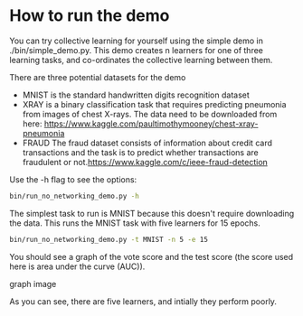 # How to run the demo
You can try collective learning for yourself using the simple demo in ./bin/simple_demo.py. This demo creates n learners for one of three learning tasks, and co-ordinates the collective learning between them.

There are three potential datasets for the demo
* MNIST is the standard handwritten digits recognition dataset
* XRAY is a binary classification task that requires predicting pneumonia from images of chest X-rays. The data need to be downloaded from here: https://www.kaggle.com/paultimothymooney/chest-xray-pneumonia
* FRAUD The fraud dataset consists of information about credit card transactions and the task is to predict whether transactions are fraudulent or not.https://www.kaggle.com/c/ieee-fraud-detection

Use the -h flag to see the options:
```bash
bin/run_no_networking_demo.py -h
```
The simplest task to run is MNIST because this doesn't require downloading the data. This runs the MNIST task with five learners for 15 epochs.
```bash
bin/run_no_networking_demo.py -t MNIST -n 5 -e 15
```
You should see a graph of the vote score and the test score (the score used here is area under the curve (AUC)).

graph image

As you can see, there are five learners, and intially they perform poorly.
